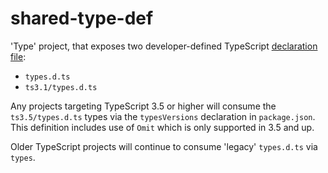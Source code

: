 # shared-type-def

'Type' project, that exposes two developer-defined TypeScript [declaration file](https://en.wikipedia.org/wiki/TypeScript#Declaration_files):

- `types.d.ts`
- `ts3.1/types.d.ts`

Any projects targeting TypeScript 3.5 or higher will consume the `ts3.5/types.d.ts` types via the `typesVersions` declaration in `package.json`. This definition includes use of `Omit` which is only supported in 3.5 and up.

Older TypeScript projects will continue to consume 'legacy' `types.d.ts` via `types`.
